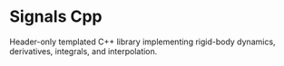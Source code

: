 # Signals Cpp

Header-only templated C++ library implementing rigid-body dynamics, derivatives, integrals, and interpolation.
